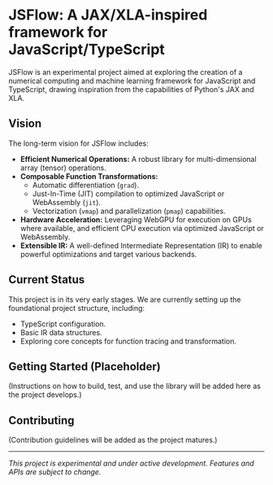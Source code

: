 # JSFlow: A JAX/XLA-inspired framework for JavaScript/TypeScript

JSFlow is an experimental project aimed at exploring the creation of a numerical computing and machine learning framework for JavaScript and TypeScript, drawing inspiration from the capabilities of Python's JAX and XLA.

## Vision

The long-term vision for JSFlow includes:

*   **Efficient Numerical Operations:** A robust library for multi-dimensional array (tensor) operations.
*   **Composable Function Transformations:**
    *   Automatic differentiation (`grad`).
    *   Just-In-Time (JIT) compilation to optimized JavaScript or WebAssembly (`jit`).
    *   Vectorization (`vmap`) and parallelization (`pmap`) capabilities.
*   **Hardware Acceleration:** Leveraging WebGPU for execution on GPUs where available, and efficient CPU execution via optimized JavaScript or WebAssembly.
*   **Extensible IR:** A well-defined Intermediate Representation (IR) to enable powerful optimizations and target various backends.

## Current Status

This project is in its very early stages. We are currently setting up the foundational project structure, including:

*   TypeScript configuration.
*   Basic IR data structures.
*   Exploring core concepts for function tracing and transformation.

## Getting Started (Placeholder)

(Instructions on how to build, test, and use the library will be added here as the project develops.)

## Contributing

(Contribution guidelines will be added as the project matures.)

---

*This project is experimental and under active development. Features and APIs are subject to change.*

